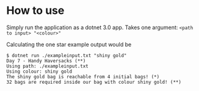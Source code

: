 # How to use

Simply run the application as a dotnet 3.0 app. Takes one argument: `<path to input> "<colour>"`

Calculating the one star example output would be
```
$ dotnet run ./exampleinput.txt "shiny gold"
Day 7 - Handy Haversacks (**)
Using path: ./exampleinput.txt
Using colour: shiny gold
The shiny gold bag is reachable from 4 initial bags! (*)
32 bags are required inside our bag with colour shiny gold! (**)
```

